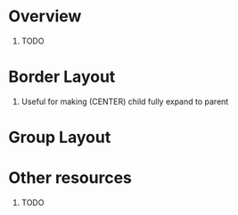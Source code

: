 # Overview
1. TODO


# Border Layout
1. Useful for making (CENTER) child fully expand to parent

# Group Layout


# Other resources
1. TODO
